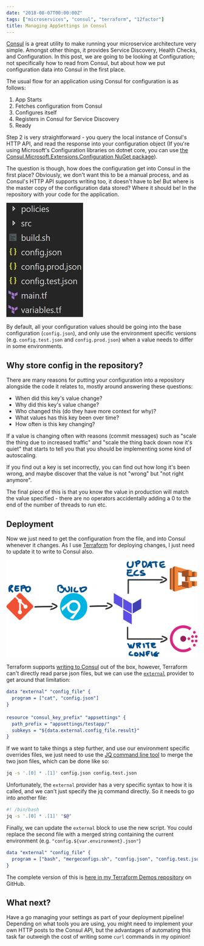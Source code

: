 ```yaml
---
date: "2018-08-07T00:00:00Z"
tags: ["microservices", "consul", "terraform", "12factor"]
title: Managing AppSettings in Consul
---
```


[Consul](https://www.consul.io/) is a great utility to make running your microservice architecture very simple.  Amongst other things, it provides Service Discovery, Health Checks, and Configuration.  In this post, we are going to be looking at Configuration; not specifically how to read from Consul, but about how we put configuration data into Consul in the first place.

The usual flow for an application using Consul for configuration is as follows:

1. App Starts
2. Fetches configuration from Consul
3. Configures itself
4. Registers in Consul for Service Discovery
5. Ready

Step 2 is very straightforward - you query the local instance of Consul's HTTP API, and read the response into your configuration object (If you're using Microsoft's Configuration libraries on dotnet core, you can use [the Consul.Microsoft.Extensions.Configuration NuGet package](https://www.nuget.org/packages/Consul.Microsoft.Extensions.Configuration/)).

The question is though, how does the configuration get into Consul in the first place? Obviously, we don't want this to be a manual process, and as Consul's HTTP API supports writing too, it doesn't have to be!  But where is the master copy of the configuration data stored?  Where it should be! In the repository with your code for the application.

![repository structure, config.json, config.test.json and config.prod.json in the root](/images/repository-with-config.png)

By default, all your configuration values should be going into the base configuration (`config.json`), and only use the environment specific versions (e.g. `config.test.json` and `config.prod.json`) when a value needs to differ in some environments.

## Why store config in the repository?

There are many reasons for putting your configuration into a repository alongside the code it relates to, mostly around answering these questions:

* When did this key's value change?
* Why did this key's value change?
* Who changed this (do they have more context for why)?
* What values has this key been over time?
* How often is this key changing?

If a value is changing often with reasons (commit messages) such as "scale the thing due to increased traffic" and "scale the thing back down now it's quiet" that starts to tell you that you should be implementing some kind of autoscaling.

If you find out a key is set incorrectly, you can find out how long it's been wrong, and maybe discover that the value is not "wrong" but "not right anymore".

The final piece of this is that you know the value in production will match the value specified - there are no operators accidentally adding a 0 to the end of the number of threads to run etc.

## Deployment

Now we just need to get the configuration from the file, and into Consul whenever it changes.  As I use [Terraform](https://terraform.io/) for deploying changes, I just need to update it to write to Consul also.

![deployment pipeline - git to AppVeyor to Terraform.  Terraform writes to consul and updates ECS cluster](/images/deployment-pipeline-consul.png)

Terraform supports [writing to Consul](https://www.terraform.io/docs/providers/consul/r/key_prefix.html) out of the box, however, Terraform can't directly read parse json files, but we can use the [`external`](https://www.terraform.io/docs/providers/external/index.html) provider to get around that limitation:

```cmake
data "external" "config_file" {
  program = ["cat", "config.json"]
}

resource "consul_key_prefix" "appsettings" {
  path_prefix = "appsettings/testapp/"
  subkeys = "${data.external.config_file.result}"
}
```

If we want to take things a step further, and use our environment specific overrides files, we just need to use the [JQ command line tool](https://stedolan.github.io/jq/) to merge the two json files, which can be done like so:

```bash
jq -s '.[0] * .[1]' config.json config.test.json
```

Unfortunately, the `external` provider has a very specific syntax to how it is called, and we can't just specify the jq command directly.  So it needs to go into another file:

```bash
#! /bin/bash
jq -s '.[0] * .[1]' "$@"
```

Finally, we can update the `external` block to use the new script.  You could replace the second file with a merged string containing the current environment (e.g. `"config.${var.environment}.json"`)

```cmake
data "external" "config_file" {
  program = ["bash", "mergeconfigs.sh", "config.json", "config.test.json"]
}
```

The complete version of this is [here in my Terraform Demos repository](https://github.com/Pondidum/Terraform-Demos/tree/master/manage-consul-keys) on GitHub.

## What next?

Have a go managing your settings as part of your deployment pipeline!  Depending on what tools you are using, you might need to implement your own HTTP posts to the Consul API, but the advantages of automating this task far outweigh the cost of writing some `curl` commands in my opinion!
